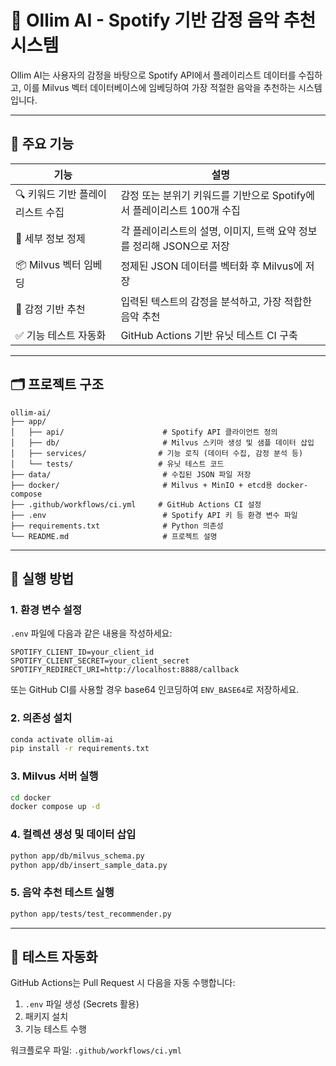 # 🎵 Ollim AI - Spotify 기반 감정 음악 추천 시스템

Ollim AI는 사용자의 감정을 바탕으로 Spotify API에서 플레이리스트 데이터를 수집하고, 이를 Milvus 벡터 데이터베이스에 임베딩하여 가장 적절한 음악을 추천하는 시스템입니다.

---

## 🧩 주요 기능

| 기능                         | 설명                                                                 |
|------------------------------|----------------------------------------------------------------------|
| 🔍 키워드 기반 플레이리스트 수집 | 감정 또는 분위기 키워드를 기반으로 Spotify에서 플레이리스트 100개 수집 |
| 📑 세부 정보 정제               | 각 플레이리스트의 설명, 이미지, 트랙 요약 정보를 정리해 JSON으로 저장     |
| 📦 Milvus 벡터 임베딩         | 정제된 JSON 데이터를 벡터화 후 Milvus에 저장                          |
| 🤖 감정 기반 추천             | 입력된 텍스트의 감정을 분석하고, 가장 적합한 음악 추천                 |
| ✅ 기능 테스트 자동화         | GitHub Actions 기반 유닛 테스트 CI 구축                                |

---

## 🗂️ 프로젝트 구조

```
ollim-ai/
├── app/
│   ├── api/                      # Spotify API 클라이언트 정의
│   ├── db/                       # Milvus 스키마 생성 및 샘플 데이터 삽입
│   ├── services/                # 기능 로직 (데이터 수집, 감정 분석 등)
│   └── tests/                   # 유닛 테스트 코드
├── data/                         # 수집된 JSON 파일 저장
├── docker/                       # Milvus + MinIO + etcd용 docker-compose
├── .github/workflows/ci.yml     # GitHub Actions CI 설정
├── .env                          # Spotify API 키 등 환경 변수 파일
├── requirements.txt              # Python 의존성
└── README.md                     # 프로젝트 설명
```

---

## 🚀 실행 방법

### 1. 환경 변수 설정

`.env` 파일에 다음과 같은 내용을 작성하세요:

```
SPOTIFY_CLIENT_ID=your_client_id
SPOTIFY_CLIENT_SECRET=your_client_secret
SPOTIFY_REDIRECT_URI=http://localhost:8888/callback
```

또는 GitHub CI를 사용할 경우 base64 인코딩하여 `ENV_BASE64`로 저장하세요.

### 2. 의존성 설치

```bash
conda activate ollim-ai
pip install -r requirements.txt
```

### 3. Milvus 서버 실행

```bash
cd docker
docker compose up -d
```

### 4. 컬렉션 생성 및 데이터 삽입

```bash
python app/db/milvus_schema.py
python app/db/insert_sample_data.py
```

### 5. 음악 추천 테스트 실행

```bash
python app/tests/test_recommender.py
```

---

## 🧪 테스트 자동화

GitHub Actions는 Pull Request 시 다음을 자동 수행합니다:

1. `.env` 파일 생성 (Secrets 활용)
2. 패키지 설치
3. 기능 테스트 수행

워크플로우 파일: `.github/workflows/ci.yml`